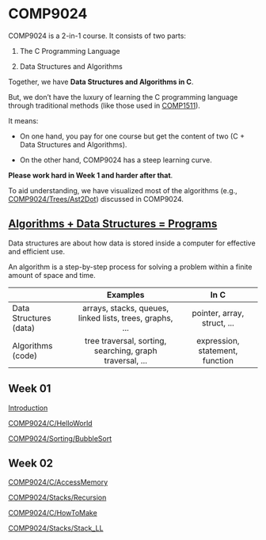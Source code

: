 # COMP9024


<!--
As suggested by the [TIOBE Index](https://www.tiobe.com/tiobe-index/), Python and C stand out as the two most 
popular programming languages.

Python, introduced in COMP9021, provides a higher-level abstraction (e.g., garbage collection).
Known for its simplicity and versatility, Python has gained widespread adoption in various domains, 
from web development and software security to AI. 

On the other hand, C, renowned for its efficiency and control over hardware, remains a cornerstone in system programming (e.g., [Linux Kernel](https://github.com/torvalds/linux) and [Python Interpreter](https://github.com/python/cpython)) and embedded systems. 

Interestingly, the official Python interpreter, [CPython](https://github.com/python/cpython), is written in C.
-->

COMP9024 is a 2-in-1 course.  It consists of two parts:

1. The C Programming Language

2. Data Structures and Algorithms

Together, we have **Data Structures and Algorithms in C**.

But, we don’t have the luxury of learning the C programming language through traditional methods (like those used in [COMP1511](https://cgi.cse.unsw.edu.au/~cs1511/24T2/)).

It means:

- On one hand, you pay for one course but get the content of two (C + Data Structures and Algorithms).

- On the other hand, COMP9024 has a steep learning curve.

**Please work hard in Week 1 and harder after that**.

To aid understanding, we have visualized most of the algorithms (e.g., [COMP9024/Trees/Ast2Dot](./Trees/Ast2Dot/README.md)) discussed in COMP9024.

## [Algorithms + Data Structures = Programs](https://en.wikipedia.org/wiki/Algorithms_%2B_Data_Structures_%3D_Programs)


Data structures are about how data is stored inside a computer for effective and efficient use. 


An algorithm is a step-by-step process for solving a problem within a finite amount of space and time. 


|       | Examples      | In C |
| :----- | :----------: | :----------: |
| Data Structures (data)| arrays, stacks, queues, linked lists, trees, graphs, ...   |  pointer, array, struct, ... |
| Algorithms (code)     | tree traversal, sorting, searching, graph traversal, ...  | expression, statement, function |


## Week 01

<a href="https://sheisc.github.io/slides/COMP9024/24T3/week01/slides.html" target="_blank">Introduction</a>


[COMP9024/C/HelloWorld](./C/HelloWorld/README.md)

[COMP9024/Sorting/BubbleSort](./Sorting/BubbleSort/README.md)


## Week 02

[COMP9024/C/AccessMemory](./C/AccessMemory/README.md)

[COMP9024/Stacks/Recursion](./Stacks/Recursion/README.md)

[COMP9024/C/HowToMake](./C/HowToMake/README.md)

[COMP9024/Stacks/Stack_LL](./Stacks/Stack_LL/README.md)


